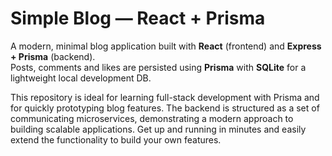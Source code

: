 # Simple Blog — React + Prisma

A modern, minimal blog application built with **React** (frontend) and **Express + Prisma** (backend).  
Posts, comments and likes are persisted using **Prisma** with **SQLite** for a lightweight local development DB.

This repository is ideal for learning full-stack development with Prisma and for quickly prototyping blog features.
The backend is structured as a set of communicating microservices, demonstrating a modern approach to building scalable applications.
Get up and running in minutes and easily extend the functionality to build your own features.